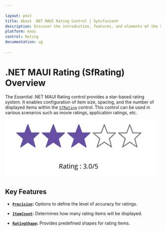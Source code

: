 ```yaml
---

layout: post
title: About .NET MAUI Rating Control | Syncfusion®
description: Discover the introduction, features, and elements of the Syncfusion® .NET MAUI Rating (SfRating) control.
platform: maui
control: Rating
documentation: ug

---
```


# .NET MAUI Rating (SfRating) Overview

The Essential .NET MAUI Rating control provides a star-based rating system. It enables configuration of item size, spacing, and the number of displayed items within the [`SfRating`](https://help.syncfusion.com/cr/maui/Syncfusion.Maui.Inputs.SfRating.html) control. This control can be used in various scenarios such as movie ratings, application ratings, etc.

![Rating Overview](images/overview.png)

## Key Features

* **[`Precision`](https://help.syncfusion.com/cr/maui/Syncfusion.Maui.Inputs.SfRating.html#Syncfusion_Maui_Inputs_SfRating_Precision):** Options to define the level of accuracy for ratings.

* **[`ItemCount`](https://help.syncfusion.com/cr/maui/Syncfusion.Maui.Inputs.SfRating.html#Syncfusion_Maui_Inputs_SfRating_ItemCount):** Determines how many rating items will be displayed.

* **[`RatingShape`](https://help.syncfusion.com/cr/maui/Syncfusion.Maui.Inputs.RatingShape.html):** Provides predefined shapes for rating items.
